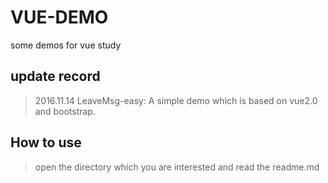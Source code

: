 # VUE-DEMO
some demos for vue study

## update record

> 2016.11.14    LeaveMsg-easy: A simple demo which is based on vue2.0 and bootstrap.

## How to use

> open the directory which you are interested and read the readme.md
